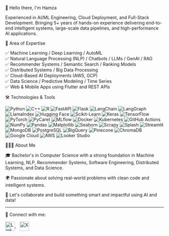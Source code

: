 👋 Hello there, I'm Hamza

Experienced in AI/ML Engineering, Cloud Deployment, and Full-Stack Development. Bringing 5+ years of hands-on experience delivering end-to-end intelligent systems, large-scale data pipelines, and high-performance AI applications.

🧠 Area of Expertise

✅ Machine Learning / Deep Learning / AutoML  
✅ Natural Language Processing (NLP) / Chatbots / LLMs / GenAI / RAG  
✅ Recommender Systems / Semantic Search / Ranking Models  
✅ Distributed Systems / Big Data Processing  
✅ Cloud-Based AI Deployments (AWS, GCP)  
✅ Data Science / Predictive Modeling / Time Series  
✅ Web & Mobile Apps using Flutter and REST APIs

🛠️ Technologies & Tools

![Python](https://img.shields.io/badge/Python-3670A0?style=for-the-badge&logo=python&logoColor=white)
![C++](https://img.shields.io/badge/C++-00599C?style=for-the-badge&logo=c%2B%2B&logoColor=white)
![R](https://img.shields.io/badge/R-276DC3?style=for-the-badge&logo=r&logoColor=white)
![FastAPI](https://img.shields.io/badge/FastAPI-05998a?style=for-the-badge&logo=fastapi&logoColor=white)
![Flask](https://img.shields.io/badge/Flask-000000?style=for-the-badge&logo=flask&logoColor=white)
![LangChain](https://img.shields.io/badge/LangChain-000000?style=for-the-badge)
![LangGraph](https://img.shields.io/badge/LangGraph-333333?style=for-the-badge)
![LlamaIndex](https://img.shields.io/badge/LlamaIndex-7e22ce?style=for-the-badge)
![Hugging Face](https://img.shields.io/badge/HuggingFace-ffcd00?style=for-the-badge&logo=huggingface&logoColor=black)
![Scikit-Learn](https://img.shields.io/badge/Scikit--Learn-f7931e?style=for-the-badge&logo=scikit-learn&logoColor=white)
![Keras](https://img.shields.io/badge/Keras-d00000?style=for-the-badge&logo=keras&logoColor=white)
![TensorFlow](https://img.shields.io/badge/TensorFlow-ff6f00?style=for-the-badge&logo=tensorflow&logoColor=white)
![PyTorch](https://img.shields.io/badge/PyTorch-ee4c2c?style=for-the-badge&logo=pytorch&logoColor=white)
![PyCaret](https://img.shields.io/badge/PyCaret-101010?style=for-the-badge)
![MLflow](https://img.shields.io/badge/MLflow-0194E2?style=for-the-badge)
![Docker](https://img.shields.io/badge/Docker-2496ED?style=for-the-badge&logo=docker&logoColor=white)
![Kubernetes](https://img.shields.io/badge/Kubernetes-326CE5?style=for-the-badge&logo=kubernetes&logoColor=white)
![GitHub Actions](https://img.shields.io/badge/GitHub%20Actions-2088FF?style=for-the-badge&logo=github-actions&logoColor=white)
![NumPy](https://img.shields.io/badge/NumPy-013243?style=for-the-badge&logo=numpy&logoColor=white)
![Pandas](https://img.shields.io/badge/Pandas-150458?style=for-the-badge&logo=pandas&logoColor=white)
![Matplotlib](https://img.shields.io/badge/Matplotlib-11557c?style=for-the-badge)
![Seaborn](https://img.shields.io/badge/Seaborn-5A9FD4?style=for-the-badge)
![Scrapy](https://img.shields.io/badge/Scrapy-333333?style=for-the-badge)
![Splash](https://img.shields.io/badge/Splash-000000?style=for-the-badge)
![Streamlit](https://img.shields.io/badge/Streamlit-FF4B4B?style=for-the-badge&logo=streamlit&logoColor=white)
![MongoDB](https://img.shields.io/badge/MongoDB-47A248?style=for-the-badge&logo=mongodb&logoColor=white)
![PostgreSQL](https://img.shields.io/badge/PostgreSQL-336791?style=for-the-badge&logo=postgresql&logoColor=white)
![BigQuery](https://img.shields.io/badge/BigQuery-4285F4?style=for-the-badge&logo=googlecloud&logoColor=white)
![Pinecone](https://img.shields.io/badge/Pinecone-00BFA5?style=for-the-badge)
![ChromaDB](https://img.shields.io/badge/ChromaDB-4a148c?style=for-the-badge)
![Google Cloud](https://img.shields.io/badge/GCP-4285F4?style=for-the-badge&logo=googlecloud&logoColor=white)
![AWS](https://img.shields.io/badge/AWS-FF9900?style=for-the-badge&logo=amazonaws&logoColor=white)
![Looker Studio](https://img.shields.io/badge/Looker%20Studio-4285F4?style=for-the-badge&logo=looker&logoColor=white)


👨🏻‍💻 About Me

🎓 Bachelor's in Computer Science with a strong foundation in Machine Learning, NLP, Recommender Systems, Software Engineering, Distributed Systems, and Data Science.

🌍 Passionate about solving real-world problems with clean code and intelligent systems.

👋 Let's collaborate and build something smart and impactful using AI and data!

---

🔗 Connect with me:

<p align="left">
  <a href="https://www.linkedin.com/in/hamzaabbasai" target="_blank">
    <img src="https://cdn.jsdelivr.net/npm/simple-icons@v10/icons/linkedin.svg" alt="LinkedIn" width="30" height="30" style="vertical-align:middle;"/>
  </a>
  &nbsp;&nbsp;
  <a href="https://twitter.com/hamzaabbasai" target="_blank">
    <img src="https://cdn.jsdelivr.net/npm/simple-icons@v10/icons/x.svg" alt="X" width="30" height="30" style="vertical-align:middle;"/>
  </a>
</p>



